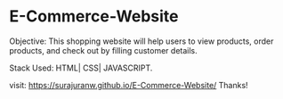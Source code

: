 # E-Commerce-Website
Objective: This shopping website will help users to view products, order products, and check out by filling customer details.

Stack Used: HTML| CSS| JAVASCRIPT.

visit: https://surajuranw.github.io/E-Commerce-Website/
Thanks!
